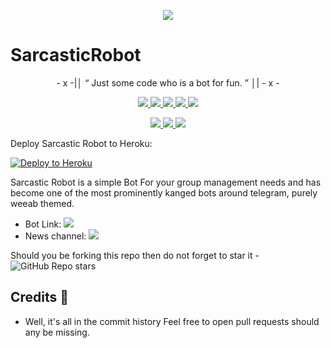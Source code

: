 <p align="center">
  <img src="https://telegra.ph/file/9066b2ad4b5ae6974c5e1.jpg">
</p>

# SarcasticRobot

<p align="center">
- x -|│  “	Just some code who is a bot for fun. ”  │| - x -
</p>
<p align="center">
<a href="https://github.com/MunnaBhai-01/SaitamaRobot" alt="GitHub release (latest by date including pre-releases)"> <img src="https://img.shields.io/github/v/release/MunnaBhai-01/saitamarobot?include_prereleases?style=flat&logo=github" /> </a>
<a href="https://www.python.org/" alt="made-with-python"> <img src="https://img.shields.io/badge/Made%20with-Python-1f425f.svg?style=flat&logo=python&color=blue" /> </a>
<a href="https://github.com/MunnaBhai-01/SaitamaRobot" alt="Docker!"> <img src="https://aleen42.github.io/badges/src/docker.svg" /> </a>
<a href="https://github.com/MunnaBhai-01/SaitamaRobot" alt="GitHub repo size"> <img src="https://img.shields.io/github/repo-size/MunnaBhai-01/saitamarobot" /> </a>
<a href="https://github.com/MunnaBhai-01/SaitamaRobot/blob/master/LICENSE" alt="GPLv3 license"> <img src="https://img.shields.io/badge/License-GPLv3-blue.svg" /> </a>
</p>
<p align="center">
<a href="https://t.me/SarcasticsGroupRobot" alt="Telegram!"> <img src="https://aleen42.github.io/badges/src/telegram.svg" /> </a>
<a href="https://github.com/MunnaBhai-01/SaitamaRobot/graphs/commit-activity" alt="Maintenance"> <img src="https://img.shields.io/badge/Maintained%3F-Yes-green.svg" /> </a>
<a href="https://t.me/SarcasticRobotDev" alt="Maintained By!"> <img src="https://img.shields.io/badge/Maintained-By-red.svg" /> </a>

Deploy Sarcastic Robot to Heroku:

<p align="left"><a href="https://heroku.com/deploy?template=https://github.com/MunnaBhai-01/SaitamaRobot/tree/master"> <img src="https://www.herokucdn.com/deploy/button.svg" alt="Deploy to Heroku" /></a></p>

Sarcastic Robot is a simple Bot For your group management needs and has become one of the most prominently kanged bots around telegram, purely weeab themed.

* Bot Link:  <a href="https://t.me/SarcasticGroupRobot" alt="SarcasticGroupRobot"> <img src="https://img.shields.io/badge/%F0%9F%A4%96%20-SarcasticGroupRobot-blue" /> </a>
* News channel: <a  href="https://t.me/SarcasticsNews" alt="One Punch Updates"> <img  src="https://img.shields.io/badge/%F0%9F%92%A1-Sarcastic%20Robot%20News-9cf" /> </a>

Should you be forking this repo then do not forget to star it - <img alt="GitHub Repo stars" src="https://img.shields.io/github/stars/MunnaBhai-01/saitamarobot?color=white&label=%F0%9F%8C%9F%20star">

## Credits 📍
* Well, it's all in the commit history 
Feel free to open pull requests should any be missing.
